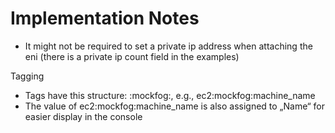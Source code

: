 # Implementation Notes

- It might not be required to set a private ip address when attaching the eni (there is a private ip count field in the examples)

Tagging
- Tags have this structure: <service>:mockfog:<purpose>, e.g., ec2:mockfog:machine_name
- The value of ec2:mockfog:machine_name is also assigned to „Name“ for easier display in the console